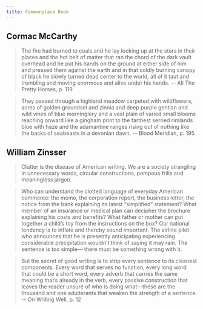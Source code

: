 ```yaml
---
title: Commonplace Book
---
```


## Cormac McCarthy

> The fire had burned to coals and he lay looking up at the stars in their places and the hot belt of matter that ran the chord of the dark vault overhead and he put his hands on the ground at either side of him and pressed them against the earth and in that coldly burning canopy of black he slowly turned dead center to the world, all of it taut and trembling and moving enormous and alive under his hands.
-- All The Pretty Horses, p. 119

> They passed through a highland meadow carpeted with wildflowers, acres of golden groundsel and zinnia and deep purple gentian and wild vines of blue morninglory and a vast plain of varied small blooms reaching onward like a gingham print to the farthest serried rimlands blue with haze and the adamantine ranges rising out of nothing like the backs of seabeasts in a devonian dawn.
-- Blood Meridian, p. 195

## William Zinsser

> Clutter is the disease of American writing. We are a society strangling in unnecessary words, circular constructions, pompous frills and meaningless jargon.

>Who can understand the clotted language of everyday American commerce:
the memo, the corporation report, the business letter, the notice from the bank
explaining its latest “simplified” statement? What member of an insurance or
medical plan can decipher the brochure explaining his costs and benefits? What
father or mother can put together a child’s toy from the instructions on the box?
Our national tendency is to inflate and thereby sound important. The airline pilot
who announces that he is presently anticipating experiencing considerable
precipitation wouldn’t think of saying it may rain. The sentence is too simple—
there must be something wrong with it.

> But the secret of good writing is to strip every sentence to its cleanest
components. Every word that serves no function, every long word that could be
a short word, every adverb that carries the same meaning that’s already in the
verb, every passive construction that leaves the reader unsure of who is doing
what—these are the thousand and one adulterants that weaken the strength of
a sentence. -- On Writing Well, p. 12
